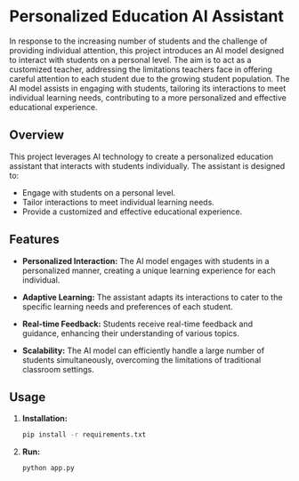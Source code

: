 ﻿# Personalized Education AI Assistant

In response to the increasing number of students and the challenge of providing individual attention, this project introduces an AI model designed to interact with students on a personal level. The aim is to act as a customized teacher, addressing the limitations teachers face in offering careful attention to each student due to the growing student population. The AI model assists in engaging with students, tailoring its interactions to meet individual learning needs, contributing to a more personalized and effective educational experience.

## Overview

This project leverages AI technology to create a personalized education assistant that interacts with students individually. The assistant is designed to:

- Engage with students on a personal level.
- Tailor interactions to meet individual learning needs.
- Provide a customized and effective educational experience.

## Features

- **Personalized Interaction:** The AI model engages with students in a personalized manner, creating a unique learning experience for each individual.

- **Adaptive Learning:** The assistant adapts its interactions to cater to the specific learning needs and preferences of each student.

- **Real-time Feedback:** Students receive real-time feedback and guidance, enhancing their understanding of various topics.

- **Scalability:** The AI model can efficiently handle a large number of students simultaneously, overcoming the limitations of traditional classroom settings.

## Usage

1. **Installation:**
   ```bash
   pip install -r requirements.txt

2. **Run:**
   ```bash
   python app.py
